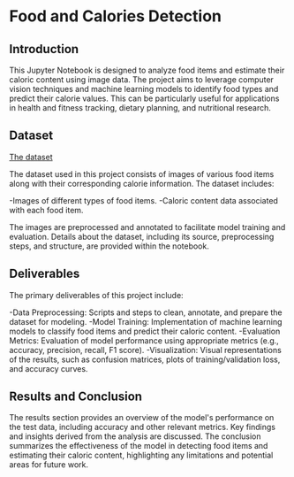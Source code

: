 # Food and Calories Detection
## Introduction
This Jupyter Notebook is designed to analyze food items and estimate their caloric content using image data. The project aims to leverage computer vision techniques and machine learning models to identify food types and predict their calorie values. This can be particularly useful for applications in health and fitness tracking, dietary planning, and nutritional research.

## Dataset

[The dataset]([URL](https://www.kaggle.com/datasets/kmader/food41))

The dataset used in this project consists of images of various food items along with their corresponding calorie information. The dataset includes:

-Images of different types of food items.
-Caloric content data associated with each food item.

The images are preprocessed and annotated to facilitate model training and evaluation. Details about the dataset, including its source, preprocessing steps, and structure, are provided within the notebook.

## Deliverables
The primary deliverables of this project include:

-Data Preprocessing: Scripts and steps to clean, annotate, and prepare the dataset for modeling.
-Model Training: Implementation of machine learning models to classify food items and predict their caloric content.
-Evaluation Metrics: Evaluation of model performance using appropriate metrics (e.g., accuracy, precision, recall, F1 score).
-Visualization: Visual representations of the results, such as confusion matrices, plots of training/validation loss, and accuracy curves.

## Results and Conclusion
The results section provides an overview of the model's performance on the test data, including accuracy and other relevant metrics. Key findings and insights derived from the analysis are discussed. The conclusion summarizes the effectiveness of the model in detecting food items and estimating their caloric content, highlighting any limitations and potential areas for future work.
